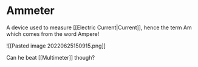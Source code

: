 # Ammeter
A device used to measure [[Electric Current|Current]], hence the term Am which comes from the word Ampere!

![[Pasted image 20220625150915.png]]

Can he beat [[Multimeter]] though?